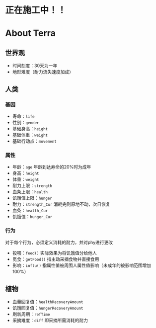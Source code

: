 # 正在施工中！！

# About Terra

## 世界观

- 时间刻度：30天为一年
- 地形难度（耐力流失速度加成）

## 人类

### 基因

- 寿命：`life`
- 性别：`gender`
- 基础身高：`height`
- 基础体重：`weight`
- 基础行动点：`movement`

### 属性

- 年龄：`age` 年龄到达寿命的20%时为成年
- 身高：`height`
- 体重：`weight`
- 耐力上限：`strength`
- 血条上限：`health`
- 饥饿值上限：`hunger`
- 耐力：`strength_Cur` 消耗完则原地不动，次日恢复
- 血条：`health_Cur`
- 饥饿值：`hunger_Cur`

### 行为

对于每个行为，必须定义消耗的耐力，并对phy进行更改

- 投喂：`feed()` 实际效果为将饥饿值分给他人
- 觅食：`getFood()` 指主动采摘食物并直接食用
- 影响：`influ()` 指属性值被周围人属性值影响（未成年的被影响范围增加100%）

## 植物

- 血量回复值：`healthRecoveryAmount`
- 饥饿回复值：`hungerRecoveryAmount`
- 刷新周期：`refTime`
- 采摘难度：`diff` 即采摘所需消耗的耐力